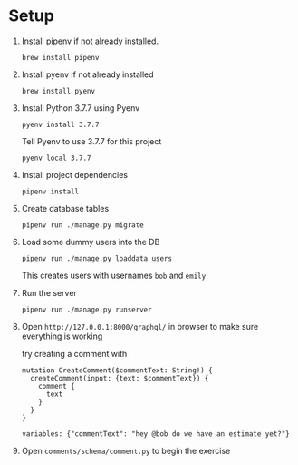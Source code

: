 # Setup

1. Install pipenv if not already installed. 

	`brew install pipenv`

2. Install pyenv if not already installed

	`brew install pyenv`

3. Install Python 3.7.7 using Pyenv

	`pyenv install 3.7.7`

	Tell Pyenv to use 3.7.7 for this project 

	`pyenv local 3.7.7`

4. Install project dependencies

	`pipenv install`

5. Create database tables 

	`pipenv run ./manage.py migrate`

6. Load some dummy users into the DB

	`pipenv run ./manage.py loaddata users`

	This creates users with usernames `bob` and `emily`

7. Run the server

	`pipenv run ./manage.py runserver`

8. Open `http://127.0.0.1:8000/graphql/` in browser to make sure everything is working

	try creating a comment with 
	
	```
	mutation CreateComment($commentText: String!) {
	  createComment(input: {text: $commentText}) {
	    comment {
	      text
	    }
	  }
	}
	
	variables: {"commentText": "hey @bob do we have an estimate yet?"}
	
	```

9. Open `comments/schema/comment.py` to begin the exercise 





